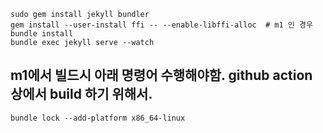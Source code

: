 ```
sudo gem install jekyll bundler
gem install --user-install ffi -- --enable-libffi-alloc  # m1 인 경우
bundle install
bundle exec jekyll serve --watch
```
## m1에서 빌드시 아래 명령어 수행해야함. github action 상에서 build 하기 위해서.
```
bundle lock --add-platform x86_64-linux
```
